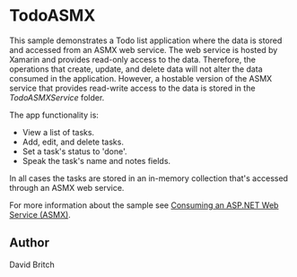 TodoASMX
========

This sample demonstrates a Todo list application where the data is stored and accessed from an ASMX web service. The web service is hosted by Xamarin and provides read-only access to the data. Therefore, the operations that create, update, and delete data will not alter the data consumed in the application. However, a hostable version of the ASMX service that provides read-write access to the data is stored in the *TodoASMXService* folder.

The app functionality is:

- View a list of tasks.
- Add, edit, and delete tasks.
- Set a task's status to 'done'.
- Speak the task's name and notes fields.

In all cases the tasks are stored in an in-memory collection that's accessed through an ASMX web service.

For more information about the sample see [Consuming an ASP.NET Web Service (ASMX)](http://developer.xamarin.com/guides/cross-platform/xamarin-forms/web-services/consuming/asmx/).

Author
------

David Britch
